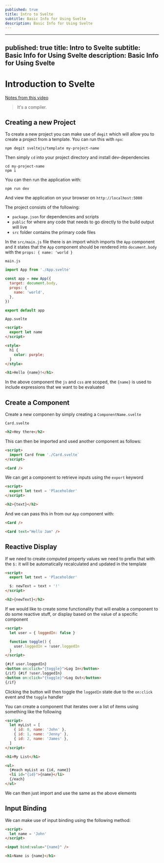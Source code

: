 ```yaml
---
published: true
title: Intro to Svelte
subtitle: Basic Info for Using Svelte
description: Basic Info for Using Svelte
---
```


---
published: true
title: Intro to Svelte
subtitle: Basic Info for Using Svelte
description: Basic Info for Using Svelte
---

# Introduction to Svelte

[Notes from this video](https://www.youtube.com/watch?v=Bfi96LUebXo)

> It's a compiler.

## Creating a new Project

To create a new project you can make use of `degit` which will allow you to create a project from a template. You can run this with `npx`:

```
npm degit sveltejs/template my-project-name
```

Then simply `cd` into your project directory and install dev-dependencies

```
cd my-project-name
npm i
```

You can then run the application with:

```
npm run dev
```

And view the application on your browser on `http://localhost:5000`

The project consists of the following:

- `package.json` for dependencies and scripts
- `public` for where any code that needs to go directly to the build output will live
- `src` folder contains the primary code files

In the `src/main.js` file there is an import which imports the `App` component and it states that the `App` component should be rendered into `document.body` with the `props: { name: 'world }`

`main.js`

```js
import App from './App.svelte'

const app = new App({
  target: document.body,
  props: {
    name: 'world',
  },
})

export default app
```

`App.svelte`

```html
<script>
  export let name
</script>

<style>
  h1 {
    color: purple;
  }
</style>

<h1>Hello {name}!</h1>
```

In the above component the `js` and `css` are scoped, the `{name}` is used to include expressions that we want to be evaluated

## Create a Component

Create a new componen by simply creating a `ComponentName.svelte`

`Card.svelte`

```html
<h2>Hey there</h2>
```

This can then be imported and used another component as follows:

```html
<script>
  import Card from './Card.svelte`
</script>

<Card />
```

We can get a component to retrieve inputs using the `export` keyword

```html
<script>
  export let text = 'Placeholder'
</script>

<h2>{text}</h2>
```

And we can pass this in from our `App` component with:

```html
<Card />

<Card text="Hello Jam" />
```

## Reactive Display

If we need to create computed property values we need to prefix that with the `$:` it will be automatically recalculated and updated in the template

```html
<script>
  export let text = 'Placeholder'

  $: newText = text + '!'
</script>

<h2>{newText}</h2>
```

If we would like to create some functionality that will enable a component to do some reactive stuff, or display based on the value of a specific component

```html
<script>
  let user = { loggedIn: false }

  function toggle() {
    user.loggedIn = !user.loggedIn
  }
</script>

{#if user.loggedIn}
<button on:click="{toggle}">Log In</button>
{/if} {#if !user.loggedIn}
<button on:click="{toggle}">Log Out</button>
{/if}
```

Clicking the button will then toggle the `loggedIn` state due to the `on:click` event and the `toggle` handler

You can create a component that iterates over a list of items using something like the following

```html
<script>
  let myList = [
    { id: 0, name: 'John' },
    { id: 1, name: 'Jenny' },
    { id: 2, name: 'James' },
  ]
</script>

<h1>My List</h1>

<ul>
  {#each myList as {id, name}}
  <li id="{id}">{name}</li>
  {/each}
</ul>
```

We can then just import and use the same as the above elements

## Input Binding

We can make use of input binding using the following method:

```html
<script>
  let name = 'John'
</script>

<input bind:value="{name}" />

<h1>Name is {name}</h1>
```
